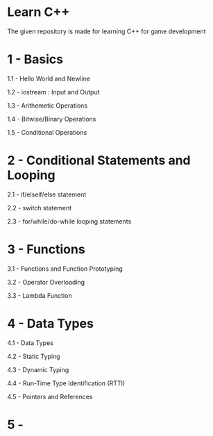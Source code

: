 # Learn C++

The given repository is made for learning C++ for game development


# 1 - Basics 
1.1 - Hello World and Newline

1.2 - iostream : Input and Output

1.3 - Arithemetic Operations

1.4 - Bitwise/Binary Operations 

1.5 - Conditional Operations

# 2 - Conditional Statements and Looping

2.1 - if/elseif/else statement

2.2 - switch statement

2.3 - for/while/do-while looping statements

# 3 - Functions

3.1 - Functions and Function Prototyping

3.2 - Operator Overloading

3.3 - Lambda Function 

# 4 - Data Types

4.1 - Data Types

4.2 - Static Typing

4.3 - Dynamic Typing

4.4 - Run-Time Type Identification (RTTI)

4.5 - Pointers and References

# 5 - 